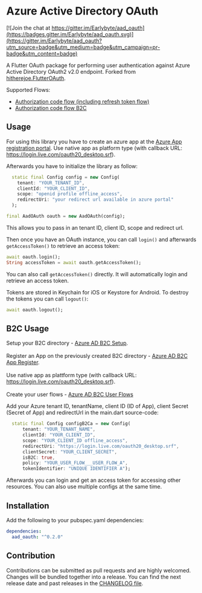 # Azure Active Directory OAuth

[![Join the chat at https://gitter.im/Earlybyte/aad_oauth](https://badges.gitter.im/Earlybyte/aad_oauth.svg)](https://gitter.im/Earlybyte/aad_oauth?utm_source=badge&utm_medium=badge&utm_campaign=pr-badge&utm_content=badge)

A Flutter OAuth package for performing user authentication against Azure Active Directory OAuth2 v2.0 endpoint. Forked from [hitherejoe.FlutterOAuth](https://github.com/hitherejoe/FlutterOAuth).

Supported Flows:

- [Authorization code flow (including refresh token flow)](https://docs.microsoft.com/en-us/azure/active-directory/develop/v2-oauth2-auth-code-flow)
- [Authorization code flow B2C](https://docs.microsoft.com/en-us/azure/active-directory-b2c/authorization-code-flow)

## Usage

For using this library you have to create an azure app at the [Azure App registration portal](https://apps.dev.microsoft.com/). Use native app as platform type (with callback URL: https://login.live.com/oauth20_desktop.srf).

Afterwards you have to initialize the library as follow:

```dart
  static final Config config = new Config(
    tenant: "YOUR_TENANT_ID",
    clientId: "YOUR_CLIENT_ID",
    scope: "openid profile offline_access",
    redirectUri: "your redirect url available in azure portal"
  );

final AadOAuth oauth = new AadOAuth(config);
```

This allows you to pass in an tenant ID, client ID, scope and redirect url.

Then once you have an OAuth instance, you can call `login()` and afterwards `getAccessToken()` to retrieve an access token:

```dart
await oauth.login();
String accessToken = await oauth.getAccessToken();
```

You can also call `getAccessToken()` directly. It will automatically login and retrieve an access token.

Tokens are stored in Keychain for iOS or Keystore for Android. To destroy the tokens you can call `logout()`:

```dart
await oauth.logout();
```

## B2C Usage

Setup your B2C directory - [Azure AD B2C Setup](https://docs.microsoft.com/en-us/azure/active-directory-b2c/tutorial-create-tenant/).
<br></br>Register an App on the previously created B2C directory - [Azure AD B2C App Register](https://docs.microsoft.com/en-us/azure/active-directory-b2c/tutorial-register-applications?tabs=applications).
<br></br>Use native app as plattform type (with callback URL: https://login.live.com/oauth20_desktop.srf).
<br></br>Create your user flows - [Azure AD B2C User Flows](https://docs.microsoft.com/en-us/azure/active-directory-b2c/tutorial-create-user-flows)

Add your Azure tenant ID, tenantName, client ID (ID of App), client Secret (Secret of App) and redirectUrl in the main.dart source-code:

```dart
  static final Config configB2Ca = new Config(
      tenant: "YOUR_TENANT_NAME",
      clientId: "YOUR_CLIENT_ID",
      scope: "YOUR_CLIENT_ID offline_access",
      redirectUri: "https://login.live.com/oauth20_desktop.srf",
      clientSecret: "YOUR_CLIENT_SECRET",
      isB2C: true,
      policy: "YOUR_USER_FLOW___USER_FLOW_A",
      tokenIdentifier: "UNIQUE IDENTIFIER A");
```

Afterwards you can login and get an access token for accessing other resources. You can also use multiple configs at the same time.

## Installation

Add the following to your pubspec.yaml dependencies:

```yaml
dependencies:
  aad_oauth: "^0.2.0"
```

## Contribution

Contributions can be submitted as pull requests and are highly welcomed. Changes will be bundled together into a release. You can find the next release date and past releases in the [CHANGELOG file](CHANGELOG.md).
